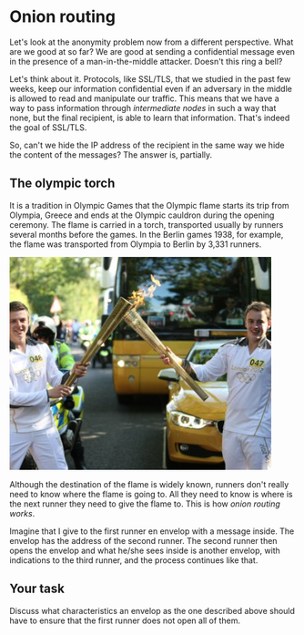 # Onion routing

Let's look at the anonymity problem now from a different perspective. What are we good at so far? We are good at sending a confidential message even in the presence of a man-in-the-middle attacker. Doesn't this ring a bell? 

Let's think about it. Protocols, like SSL/TLS, that we studied in the past few weeks, keep our information confidential even if an adversary in the middle is allowed to read and manipulate our traffic. This means that we have a way to pass information through *intermediate nodes* in such a way that none, but the final recipient, is able to learn that information. That's indeed the goal of SSL/TLS. 

So, can't we hide the IP address of the recipient in the same way we hide the content of the messages? The answer is, partially. 

## The olympic torch

It is a tradition in Olympic Games that the Olympic flame starts its trip from Olympia, Greece and ends at the Olympic cauldron during the opening ceremony. The flame is carried in a torch, transported usually by runners several months before the games. In the Berlin games 1938, for example, the flame was transported from Olympia to Berlin by 3,331 runners. 

![GitHub Logo](./images/torch.jpg)
<!---
(source: http://www.capitalfm.com/birmingham/events/olympic-torch-relay/olympic-torch-relay-day-44-leaving-birmingham/)
-->

Although the destination of the flame is widely known, runners don't really need to know where the flame is going to. All they need to know is where is the next runner they need to give the flame to. This is how *onion routing works*. 

Imagine that I give to the first runner en envelop with a message inside. The envelop has the address of the second runner. The second runner then opens the envelop and what he/she sees inside is another envelop, with indications to the third runner, and the process continues like that. 

## Your task

Discuss what characteristics an envelop as the one described above should have to ensure that the first runner does not open all of them.